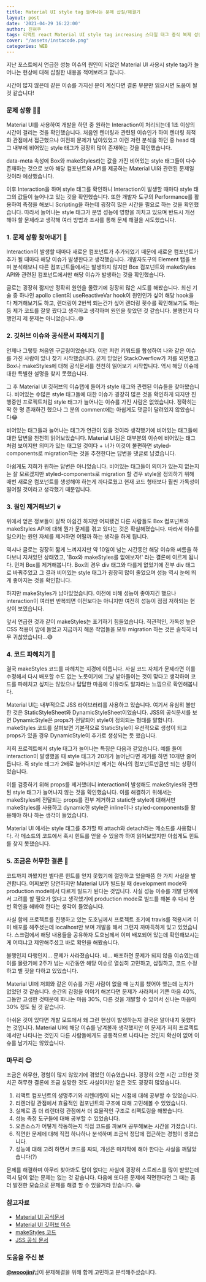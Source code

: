 ```yaml
---
title: Material UI style tag 늘어나는 문제 삽질/해결기
layout: post
date: '2021-04-29 16:22:00'
author: 진혀쿠
tags: 리액트 react Material UI style tag increasing 스타일 태그 증식 복제 성능
cover: "/assets/instacode.png"
categories: WEB
---
```


지난 포스트에서 언급한 성능 이슈의 원인이 되었던 Material UI 사용시 style tag가 늘어나는 현상에 대해 삽질한 내용을 적어보려고 합니다.  

시간이 많지 않은데 같은 이슈를 가지신 분이 계신다면 결론 부분만 읽으시면 도움이 될 것 같습니다!  

### 문제 상황 🤷‍♂️

Material UI를 사용하여 개발을 하던 중 원하는 Interaction이 처리되는데 1초 이상의 시간이 걸리는 것을 확인했습니다. 처음엔 렌더링과 관련된 이슈인가 하여 렌더링 최적화 관점에서 접근했으나 여전히 문제가 남아있었고 이런 저런 분석을 하던 중 head 태그 내부에 비어있는 style 태그가 굉장히 많이 존재하는 것을 확인했습니다.  

data-meta 속성에 Box와 makeStyles라는 값을 가진 비어있는 style 태그들이 다수 존재하는 것으로 보아 해당 컴포넌트와 API를 제공하는 Material UI와 관련된 문제일 것이라 예상했습니다.

이후 Interaction을 하며 style 태그를 확인하니 Interaction이 발생할 때마다 style 태그의 값들이 늘어나고 있는 것을 확인했습니다. 또한 개발자 도구의 Performance를 활용하여 측정을 해보니 Scripting을 하는데 굉장히 많은 시간을 필요로 하는 것을 확인했습니다. 따라서 늘어나는 style 태그가 분명 성능에 영향을 끼치고 있으며 반드시 개선해야 할 문제라고 생각해 여러 방법과 조사를 통해 문제 해결을 시도했습니다.

### 1. 문제 상황 찾아내기 👀

Interaction이 발생할 때마다 새로운 컴포넌트가 추가되었기 때문에 새로운 컴포넌트가 추가 될 때마다 해당 이슈가 발생한다고 생각했습니다. 개발자도구의 Element 탭을 보며 분석해보니 다른 컴포넌트들에서는 발생하지 않지만 Box 컴포넌트와 makeStyles API와 관련된 컴포넌트에서만 해당 이슈가 발생하는 것을 확인했습니다.

글로는 굉장히 짧지만 정확히 원인을 몰랐기에 굉장히 많은 시도를 해봤습니다. 최신 기술 중 하나인 apollo client의 useReactiveVar hook이 원인인가 싶어 해당 hook을 다 제거해보기도 하고, 렌더링이 2번씩 되는건가 싶어 렌더링 횟수를 확인해보기도 하는 등 제가 코드를 잘못 짰다고 생각하고 생각하며 원인을 찾았던 것 같습니다. 불행인지 다행인지 제 문제는 아니었습니다..😅

### 2. 깃허브 이슈와 공식문서 파헤치기 🧐

언제나 그렇듯 처음엔 구글링이었습니다. 이런 저런 키워드를 합성하여 나와 같은 이슈를 가진 사람이 있나 찾기 시작했습니다. 굳게 믿었던 StackOverflow가 저를 외면했고 Box나 makeStyles에 대해 공식문서를 천천히 읽어보기 시작합니다. 역시 해당 이슈에 대한 특별한 설명을 찾지 못했습니다.

그 후 Material UI 깃허브의 이슈탭에 들어가 style 태그와 관련된 이슈들을 찾아봤습니다. 비어있는 수많은 style 태그들에 대한 이슈가 굉장히 많은 것을 확인하게 되지만 진행중인 프로젝트처럼 style 태그가 늘어나는 이슈를 가진 사람은 없었습니다. 정확히는 딱 한 명 존재하긴 했으나 그 분의 comment에는 아쉽게도 댓글이 달려있지 않았습니다😂

비어있는 태그들과 늘어나는 태그가 연관이 있을 것이라 생각했기에 비어있는 태그들에 대한 답변을 천천히 읽어보았습니다. Material UI팀은 대부분의 이슈에 비어있는 태그처럼 보이지만 의미가 있는 태그일 것이다 + 너가 이것이 불편하면 styled-components로 migration하는 것을 추천한다는 답변을 댓글로 남겼습니다.

아쉽게도 저희가 원하는 답변은 아니었습니다. 비어있는 태그들이 의미가 있는지 없는지는 잘 모르겠지만 styled-components로 migration 할 경우 style을 정의하기 위해 매번 새로운 컴포넌트를 생성해야 하는게 까다로웠고 현재 코드 형태보다 훨씬 가독성이 떨어질 것이라고 생각했기 때문입니다. 

### 3. 원인 제거해보기 💀

위에서 얻은 정보들이 살짝 아쉽긴 하지만 어찌됐건 다른 사람들도 Box 컴포넌트와 makeStyles API에 대해 뭔가 문제를 겪고 있다는 것은 확실해졌습니다. 따라서 이슈를 일으키는 원인 자체를 제거하면 어떨까 하는 생각을 하게 됩니다.

역시나 글로는 굉장히 짧게 느껴지지만 약 10일이 넘는 시간동안 해당 이슈와 씨름을 하다보니 지쳐있던 상태였고, 'Box와 makeStyles를 없애보자!' 라는 결론에 이르게 됩니다. 먼저 Box를 제거해봅니다. Box의 경우 div 태그와 다를게 없었기에 전부 div 태그로 바꿔주었고 그 결과 비어있는 style 태그가 굉장히 많이 줄었으며 성능 역시 눈에 띄게 좋아지는 것을 확인합니다.

하지만 makeStyles가 남아있었습니다. 이전에 비해 성능이 좋아지긴 했으나 interaction이 여러번 반복되면 이전보다는 아니지만 여전히 성능이 점점 저하되는 현상이 보였습니다.

앞서 언급한 것과 같이 makeStyles는 포기하기 힘들었습니다. 직관적인, 가독성 높은 CSS 적용이 맘에 들었고 지금까지 해온 작업들을 모두 migration 하는 것은 솔직히 너무 귀찮았습니다...😅

### 4. 코드 파헤치기 🧐

결국 makeStyles 코드를 파헤치는 지경에 이릅니다. 사실 코드 자체가 문제라면 이를 수정해서 다시 배포할 수도 없는 노릇이기에 그냥 받아들이는 것이 맞다고 생각하여 코드를 파헤치고 싶지는 않았으나 답답한 마음에 이유라도 알자라는 느낌으로 확인해봅니다.

Material UI는 내부적으로 JSS 라이브러리를 사용하고 있습니다. 여기서 유심히 볼만한 것은 StaticStyleSheet와 DynamicStyleSheet이었습니다. JSS의 공식문서를 보면 DynamicStyle은 props가 전달되어 style이 정의되는 형태를 말합니다. makeStyles 코드를 살펴보면 기본적으로 StaticStyle이 우선적으로 생성이 되고 props가 있을 경우 DynamicStyle이 추가로 생성되는 듯 했습니다.

저희 프로젝트에서 style 태그가 늘어나는 특징은 다음과 같았습니다. 예를 들어 interaction이 발생했을 때 style 태그가 20개가 늘어난다면 제거를 하면 10개만 줄어듭니다. 즉 style 태그가 2배로 늘어나지만 제거는 하나의 컴포넌트만큼만 되는 상황이었습니다.

이를 검증하기 위해 props를 제거했더니 interaction이 발생해도 makeStyles와 관련된 style 태그가 늘어나지 않는 것을 확인했습니다. 이를 해결하기 위해서는 makeStyles에 전달되는 props를 전부 제거하고 static한 style에 대해서만 makeStyles를 사용하고 dynamic한 style은 inline이나 styled-components를 활용해야 하나 하는 생각이 들었습니다.

Material UI 에서는 style 태그를 추가할 때 attach와 detach라는 메소드를 사용합니다. 각 메소드의 코드에서 혹시 힌트를 얻을 수 있을까 하여 읽어보았지만 아쉽게도 힌트를 찾지 못했습니다.

### 5. 조금은 허무한 결론 🤣

코드까지 까봤지만 별다른 힌트를 얻지 못했기에 절망하고 있을때쯤 한 가지 사실을 발견합니다. 어찌보면 당연하지만 Material UI가 빌드될 때 development mode와 production mode에서 다르게 빌드가 된다는 것입니다. 사실 성능 이슈를 개발 단계에서 고려를 할 필요가 없다고 생각했기에 production mode로 빌드를 해본 후 다시 한 번 확인을 해봐야 한다는 생각이 들었습니다.

사실 함께 프로젝트를 진행하고 있는 도호님께서 프로젝트 초기에 travis를 적용시켜 이미 배포를 해주셨는데 localhost만 보며 개발을 해서 그런지 까마득하게 잊고 있었습니다. 스크럼에서 해당 내용들을 공유하자 도호님께서 이미 배포되어 있는데 확인해보시는게 어떠냐고 제안해주셨고 바로 확인을 해봤습니다.

불행인지 다행인지... 문제가 사라졌습니다. 네... 배포하면 문제가 되지 않을 이슈였는데 이를 몰랐기에 2주가 넘는 시간동안 해당 이슈로 열심히 고민하고, 삽질하고, 코드 수정하고 별 짓을 다하고 있었습니다.

Material UI에 저희와 같은 이슈를 가진 사람이 없을 때 눈치를 챘어야 했는데 눈치가 없었던 것 같습니다. 순간의 감정을 이야기 해본다면 문제가 사라져서 기쁜 마음 40%, 그동안 고생한 것때문에 화나는 마음 30%, 다른 것을 개발할 수 있어서 신나는 마음이 30% 정도 될 것 같습니다.

아쉬운 것이 있다면 개발 모드에서 왜 그런 현상이 발생하는지 결국은 알아내지 못했다는 것입니다. Material UI에 해당 이슈를 남겨볼까 생각했지만 이 문제가 저희 프로젝트에서만 나타나는 것인지 다른 사람들에게도 공통적으로 나타나는 것인지 확신이 없어 이슈를 남기지는 않았습니다.

### 마무리 😊

조금은 허무한, 경험이 많지 않았기에 겪었던 이슈였습니다. 굉장히 오랜 시간 고민한 것치곤 허무한 결론에 조금 실망한 것도 사실이지만 얻은 것도 굉장히 많았습니다.

1. 리액트 컴포넌트의 생명주기와 리렌더링이 되는 시점에 대해 공부할 수 있었습니다.
2. 리렌더링 관점에서 효율적인 컴포넌트의 구조에 대해 고민해볼 수 있었습니다.
3. 실제로 좀 더 리렌더링 관점에서 더 효율적인 구조로 리팩토링을 해봤습니다.
4. 성능 측정 도구들에 대해 공부할 수 있었습니다.
5. 오픈소스가 어떻게 작동하는지 직접 코드를 까보며 공부해보는 시간을 가졌습니다.
6. 직면한 문제에 대해 직접 하나하나 분석하며 조금씩 정답에 접근하는 경험이 생겼습니다.
7. 성능에 대해 고려 하면서 코드를 짜되, 개선은 마지막에 해야 한다는 사실을 깨달았습니다(?)

문제를 해결하며 아무리 찾아봐도 답이 없다는 사실에 굉장히 스트레스를 많이 받았는데 역시 답이 없는 문제는 없는 것 같습니다. 다음에 또다른 문제에 직면한다면 그 때는 좀 더 발전한 모습으로 문제를 해결 할 수 있을거라 믿습니다. 😁

### 참고자료

- [Material UI 공식문서](https://material-ui.com/)  
- [Material UI 깃허브 이슈](https://github.com/mui-org/material-ui/issues)  
- [makeStyles 코드](https://github.com/mui-org/material-ui/blob/next/packages/material-ui-styles/src/makeStyles/makeStyles.js)  
- [JSS 공식 문서](https://cssinjs.org/?v=v10.6.0)  

### 도움을 주신 분

[**@wooojini**](https://github.com/wooojini)님이 문제해결을 위해 함께 고민하고 분석해주셨습니다.